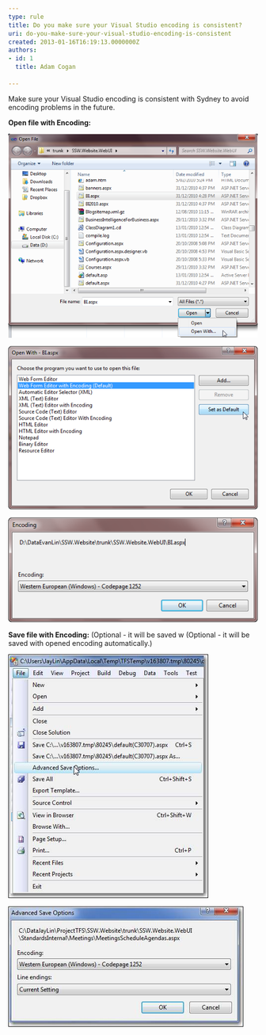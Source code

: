 ```yaml
---
type: rule
title: Do you make sure your Visual Studio encoding is consistent?
uri: do-you-make-sure-your-visual-studio-encoding-is-consistent
created: 2013-01-16T16:19:13.0000000Z
authors:
- id: 1
  title: Adam Cogan

---
```


Make sure your Visual Studio encoding is consistent with Sydney to avoid encoding problems in the future.
 
**Open file with Encoding:**
 
![ Use "Open With...&](OpenFileWithOption.png)  

![ Set "... Editor with Encoding" as the Default Editor ](OpenFileDialog.png)  

![ Make sure your encoding is consistent with Sydney ](OpenFileEncoding.png)  

**Save file with Encoding:** (Optional - it will be saved w (Optional - it will be saved with opened encoding automatically.)
  
![ Open "Advance Save Options..." in Visual Studio before checking in ](AdvancedSaveOptions.png)  

![ Make sure your setting is consistent with Sydney ](AdvancedSaveOptionsEncoding.png)
